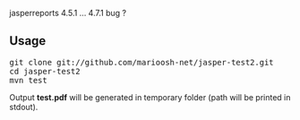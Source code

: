 jasperreports 4.5.1 ... 4.7.1 bug ?

Usage
-----
<pre>git clone git://github.com/marioosh-net/jasper-test2.git
cd jasper-test2
mvn test</pre>

Output **test.pdf** will be generated in temporary folder (path will be printed in stdout).
